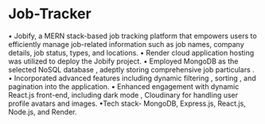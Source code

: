 # Job-Tracker
• Jobify, a MERN stack-based job tracking platform that empowers users to efficiently manage job-related information such as job names, company details, job status, types, and locations.
• Render cloud application hosting was utilized to deploy the Jobify project.
• Employed MongoDB as the selected NoSQL database , adeptly storing comprehensive job particulars .
• Incorporated advanced features including dynamic filtering , sorting , and pagination into the application.
• Enhanced engagement with dynamic React.js front-end, including dark mode , Cloudinary for handling user profile avatars and images.
•Tech stack- MongoDB, Express.js, React.js, Node.js, and Render.
